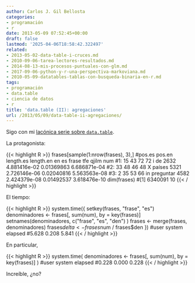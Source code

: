 ```yaml
---
author: Carlos J. Gil Bellosta
categories:
- programación
- r
date: 2013-05-09 07:52:45+00:00
draft: false
lastmod: '2025-04-06T18:58:42.322497'
related:
- 2013-05-02-data-table-i-cruces.md
- 2010-09-06-tarea-lectores-resultados.md
- 2014-08-13-mis-procesos-puntuales-con-glm.md
- 2017-09-06-python-y-r-una-perspectiva-markoviana.md
- 2010-05-09-datatables-tablas-con-busqueda-binaria-en-r.md
tags:
- programación
- data.table
- ciencia de datos
- r
title: 'data.table (II): agregaciones'
url: /2013/05/09/data-table-ii-agregaciones/
---
```


Sigo con mi [lacónica serie sobre `data.table`](https://datanalytics.com/2013/05/02/data-table-i-cruces/).

La protagonista:

{{< highlight R >}}
frases[sample(1:nrow(frases), 3),]
#pos.es pos.en length.es length.en en        es frase          tfe      qjilm          num
#1:     15     43        72        72  i        de  2632 4.881416e-02 0.01369863 6.686871e-04
#2:     33     48        46        48  X    países  5321 2.726146e-06 0.02040816 5.563563e-08
#3:      2     35        53        66 in preguntar  4582 2.424379e-08 0.01492537 3.618476e-10
dim(frases)
#[1] 6340091      10
{{< / highlight >}}

El tiempo:

{{< highlight R >}}
system.time({
    setkey(frases, "frase", "es")
    denominadores <- frases[, sum(num), by = key(frases)]
    setnames(denominadores, c("frase", "es", "den") )
    frases <- merge(frases, denominadores)
    frases$delta <- frases$num / frases$den
})
#user  system elapsed
#5.628   0.208   5.841
{{< / highlight >}}

En particular,

{{< highlight R >}}
system.time( denominadores <- frases[, sum(num), by = key(frases)] )
#user  system elapsed
#0.228   0.000   0.228
{{< / highlight >}}

Increíble, ¿no?